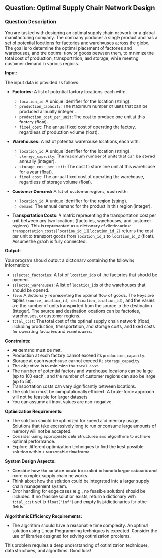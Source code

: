 ## Question: Optimal Supply Chain Network Design

### Question Description

You are tasked with designing an optimal supply chain network for a global manufacturing company. The company produces a single product and has a set of potential locations for factories and warehouses across the globe.  The goal is to determine the optimal placement of factories and warehouses, and the optimal flow of goods between them, to minimize the total cost of production, transportation, and storage, while meeting customer demand in various regions.

**Input:**

The input data is provided as follows:

*   **Factories:** A list of potential factory locations, each with:
    *   `location_id`: A unique identifier for the location (string).
    *   `production_capacity`: The maximum number of units that can be produced annually (integer).
    *   `production_cost_per_unit`: The cost to produce one unit at this factory (float).
    *   `fixed_cost`:  The annual fixed cost of operating the factory, regardless of production volume (float).

*   **Warehouses:** A list of potential warehouse locations, each with:
    *   `location_id`: A unique identifier for the location (string).
    *   `storage_capacity`: The maximum number of units that can be stored annually (integer).
    *   `storage_cost_per_unit`: The cost to store one unit at this warehouse for a year (float).
    *   `fixed_cost`: The annual fixed cost of operating the warehouse, regardless of storage volume (float).

*   **Customer Demand:** A list of customer regions, each with:
    *   `location_id`: A unique identifier for the region (string).
    *   `demand`: The annual demand for the product in this region (integer).

*   **Transportation Costs:** A matrix representing the transportation cost per unit between any two locations (factories, warehouses, and customer regions).  This is represented as a dictionary of dictionaries: `transportation_costs[location_id_1][location_id_2]` returns the cost per unit to transport goods from `location_id_1` to `location_id_2` (float). Assume the graph is fully connected.

**Output:**

Your program should output a dictionary containing the following information:

*   `selected_factories`: A list of `location_id`s of the factories that should be opened.
*   `selected_warehouses`: A list of `location_id`s of the warehouses that should be opened.
*   `flow`: A dictionary representing the optimal flow of goods. The keys are tuples `(source_location_id, destination_location_id)`, and the values are the number of units transported from the source to the destination (integer). The source and destination locations can be factories, warehouses, or customer regions.
*   `total_cost`: The total cost of the optimal supply chain network (float), including production, transportation, and storage costs, and fixed costs for operating factories and warehouses.

**Constraints:**

*   All demand must be met.
*   Production at each factory cannot exceed its `production_capacity`.
*   Storage at each warehouse cannot exceed its `storage_capacity`.
*   The objective is to minimize the `total_cost`.
*   The number of potential factory and warehouse locations can be large (up to 100 each), and the number of customer regions can also be large (up to 50).
*   Transportation costs can vary significantly between locations.
*   The solution must be computationally efficient. A brute-force approach will not be feasible for larger datasets.
*   You can assume all input values are non-negative.

**Optimization Requirements:**

*   The solution should be optimized for speed and memory usage. Solutions that take excessively long to run or consume large amounts of memory will not be accepted.
*   Consider using appropriate data structures and algorithms to achieve optimal performance.
*   Explore different optimization techniques to find the best possible solution within a reasonable timeframe.

**System Design Aspects:**

*   Consider how the solution could be scaled to handle larger datasets and more complex supply chain networks.
*   Think about how the solution could be integrated into a larger supply chain management system.
*   Error handling for edge cases (e.g., no feasible solution) should be included.  If no feasible solution exists, return a dictionary with `total_cost` set to `float('inf')` and empty lists/dictionaries for other fields.

**Algorithmic Efficiency Requirements:**

*   The algorithm should have a reasonable time complexity.  An optimal solution using Linear Programming techniques is expected. Consider the use of libraries designed for solving optimization problems.

This problem requires a deep understanding of optimization techniques, data structures, and algorithms. Good luck!
